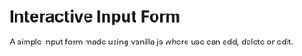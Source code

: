 # Interactive Input Form
A simple input form made using vanilla js where use can add, delete or edit.
